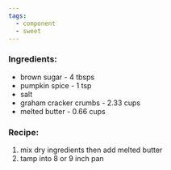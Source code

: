 ```yaml
---
tags:
  - component
  - sweet
---
```

### Ingredients:
- brown sugar - 4 tbsps
- pumpkin spice - 1 tsp
- salt
- graham cracker crumbs - 2.33 cups
- melted butter - 0.66 cups

### Recipe:
1. mix dry ingredients then add melted butter
2. tamp into 8 or 9 inch pan